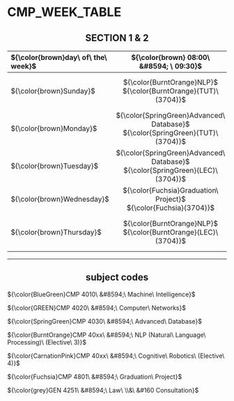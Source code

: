 # CMP_WEEK_TABLE

<h2 align="center"> 
SECTION 1 & 2
</h2>


|${\color{brown}day\ of\ the\ week}$  |${\color{brown} 08:00\ &#8594; \ 09:30}$ | ${\color{brown} 10:00\ &#8594;\ 11:30}$ | ${\color{brown}12:00\ &#8594;\ 01:30}$ | ${\color{brown}02:00\ &#8594;\ 03:30}$ | ${\color{brown}04:00\ &#8594;\ 05:30}$ |
|:---                 |     :---:         |     :---:          |      :---:        |     :---:           |    :---:          |
|${\color{brown}Sunday}$              |   ${\color{BurntOrange}NLP}$ <br /> ${\color{BurntOrange}(TUT)\ (3704)}$   |   ${\color{CarnationPink}Cognitive\ Robotics}$ <br /> ${\color{CarnationPink}(TUT)(LEC)\ (3704)}$    |   ${\color{GREEN}Computer\ Networks}$ <br /> ${\color{GREEN}(LEC)\ (3704)}$  |  ${\color{GREEN}Computer\ Networks}$ <br /> ${\color{GREEN}(TUT)\ (3704)}$       |   ---------    |
|${\color{brown}Monday}$              |   ${\color{SpringGreen}Advanced\ Database}$ <br /> ${\color{SpringGreen}(TUT)\ (3704)}$ |   ${\color{BlueGreen}Machine\ Intelligence}$ <br /> ${\color{BlueGreen}(LEC)\ (3704)}$  |   ${\color{BlueGreen}Machine\ Intelligence}$ <br /> ${\color{BlueGreen}(TUT)\ (3704)}$            |   ---------            |    ---------            |
|${\color{brown}Tuesday}$             | ${\color{SpringGreen}Advanced\ Database}$ <br /> ${\color{SpringGreen}(LEC)\ (3704)}$        |  ${\color{grey}Law\ \\&\  &#160	Consultation}$ <br /> ${\color{grey}(LEC)\ (3704)}$        |    ${\color{grey}Law\ \\&\  &#160	Consultation}$ <br /> ${\color{grey}(TUT)\ (3704)}$             |     ---------   |      ---------   |
|${\color{brown}Wednesday}$           | ${\color{Fuchsia}Graduation\ Project}$ <br /> ${\color{Fuchsia}(3704)}$   |  ${\color{Fuchsia}Graduation\ Project}$ <br /> ${\color{Fuchsia}(3704)}$  | ${\color{Fuchsia}Graduation\ Project}$ <br /> ${\color{Fuchsia}(3704)}$                |  ${\color{Fuchsia}Graduation\ Project}$ <br /> ${\color{Fuchsia}(3704)}$          |  ---------         |
|${\color{brown}Thursday}$            |  ${\color{BurntOrange}NLP}$ <br /> ${\color{BurntOrange}(LEC)\ (3704)}$   |   ${\color{CarnationPink}Cognitive\ Robotics}$ <br /> ${\color{CarnationPink}(LEC)\ (3704)}$   | ---------          |   ---------      | ---------     |

---
<h2 align="center">
subject codes
</h2>

${\color{BlueGreen}CMP 4010\ &#8594;\ Machine\ Intelligence}$

${\color{GREEN}CMP 4020\ &#8594;\ Computer\ Networks}$

${\color{SpringGreen}CMP 4030\ &#8594;\ Advanced\ Database}$

${\color{BurntOrange}CMP 40xx\ &#8594;\ NLP (Natural\ Language\ Processing)\ (Elective\ 3)}$

${\color{CarnationPink}CMP 40xx\ &#8594;\ Cognitive\ Robotics\ (Elective\ 4)}$
 
${\color{Fuchsia}CMP 4801\ &#8594;\ Graduation\ Project}$

${\color{grey}GEN 4251\ &#8594;\ Law\ \\&\  &#160	Consultation}$
